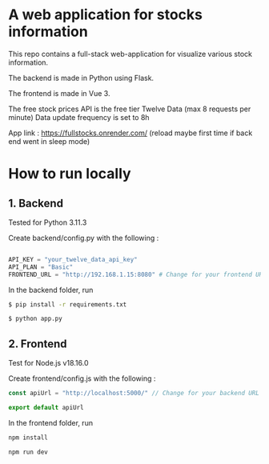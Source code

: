# A web application for stocks information
This repo contains a full-stack web-application for visualize various stock information.

The backend is made in Python using Flask.

The frontend is made in Vue 3.

The free stock prices API is the free tier Twelve Data (max 8 requests per minute)
Data update frequency is set to 8h

App link : https://fullstocks.onrender.com/ (reload maybe first time if back end went in sleep mode)

# How to run locally

## 1. Backend

Tested for Python 3.11.3

Create backend/config.py with the following :

```python

API_KEY = "your_twelve_data_api_key"
API_PLAN = "Basic"
FRONTEND_URL = "http://192.168.1.15:8080" # Change for your frontend URL
```

In the backend folder, run
```bash
$ pip install -r requirements.txt
```
```bash
$ python app.py
```

## 2. Frontend

Test for Node.js v18.16.0

Create frontend/config.js with the following :


```javascript
const apiUrl = "http://localhost:5000/" // Change for your backend URL

export default apiUrl
```

In the frontend folder, run

```bash
npm install
```

```bash
npm run dev
```